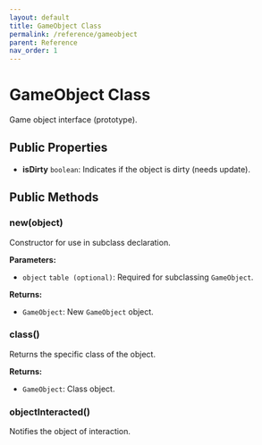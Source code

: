 ```yaml
---
layout: default
title: GameObject Class
permalink: /reference/gameobject
parent: Reference
nav_order: 1
---
```

# GameObject Class

Game object interface (prototype).

## Public Properties

- **isDirty** `boolean`: Indicates if the object is dirty (needs update).

## Public Methods

### new(object)

Constructor for use in subclass declaration.

**Parameters:**
- `object` `table (optional)`: Required for subclassing `GameObject`.

**Returns:**
- `GameObject`: New `GameObject` object.

### class()

Returns the specific class of the object.

**Returns:**
- `GameObject`: Class object.

### objectInteracted()

Notifies the object of interaction.
